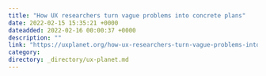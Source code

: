 ```yaml
---
title: "How UX researchers turn vague problems into concrete plans"
date: 2022-02-15 15:35:21 +0000
dateadded: 2022-02-16 00:00:37 +0000
description: ""
link: "https://uxplanet.org/how-ux-researchers-turn-vague-problems-into-concrete-plans-617954cf2300?source=rss----819cc2aaeee0---4"
category:
directory: _directory/ux-planet.md
---
```


